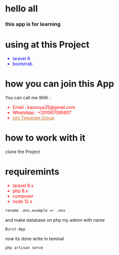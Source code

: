  <h1> hello all </h1>
  <h3> this app is for learning </h3>

# using at this Project
<ul style="color:blue;">
    <li>laravel 8</li>
    <li> bootstrab </li>
</ul>


# how you can join this  App 
You can call me With :

<ul style="color:red;">
    <li>Email : kazouya25@gmail.com</li>
    <li> WhatsApp : +201067095607 </li>
    <li><a style="color:chocolate;" href="https://t.me/joinchat/XpmcLN5SPc9kODI0"> 
  join Telegram Group</a></li>
</ul>



# how to work with it 
 clone the Project
 # requiremints 
<ul style="color:red;">
    <li> laravel 8.x</li>
    <li> php 8.x</li>
    <li>composer</li>
    <li>node 12.x</li>
</ul>
 
 ```bash
rename .env.example => .env 
```
and make database on php my admin with name 

```bash 
Burst-App
```

now its done 
write in teminal 

```bash
php artisan serve
```
